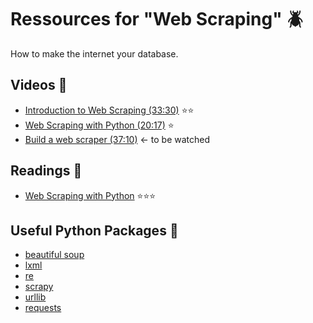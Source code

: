 # Ressources for "Web Scraping" :beetle:
How to make the internet your database.

## Videos :movie_camera:
- [Introduction to Web Scraping (33:30)](https://youtu.be/XQgXKtPSzUI) :star::star:
- [Web Scraping with Python (20:17)](https://www.youtube.com/watch?v=YeZT51J-DOU) :star:
- [Build a web scraper (37:10)](https://www.youtube.com/watch?v=A0Ac_dKNmH0&t=942s) <- to be watched

## Readings :notebook:
- [Web Scraping with Python](https://www.google.de/url?sa=t&rct=j&q=&esrc=s&source=web&cd=1&cad=rja&uact=8&ved=0ahUKEwjjmuPhyLTWAhVJvRQKHUKkBE0QFggnMAA&url=http%3A%2F%2Fzempirians.com%2Febooks%2FRyan%2520Mitchell-Web%2520Scraping%2520with%2520Python_%2520Collecting%2520Data%2520from%2520the%2520Modern%2520Web-O'Reilly%2520Media%2520(2015).pdf&usg=AFQjCNGimReVFJWc86zQFmtvrBxpSoCsoA) :star::star::star:

## Useful Python Packages :rocket:
- [beautiful soup](https://www.crummy.com/software/BeautifulSoup/bs4/doc/)
- [lxml](http://lxml.de)
- [re](https://docs.python.org/3/library/re.html)
- [scrapy](https://scrapy.org)
- [urllib](https://docs.python.org/3/library/urllib.html)
- [requests](http://docs.python-requests.org/en/master/)
